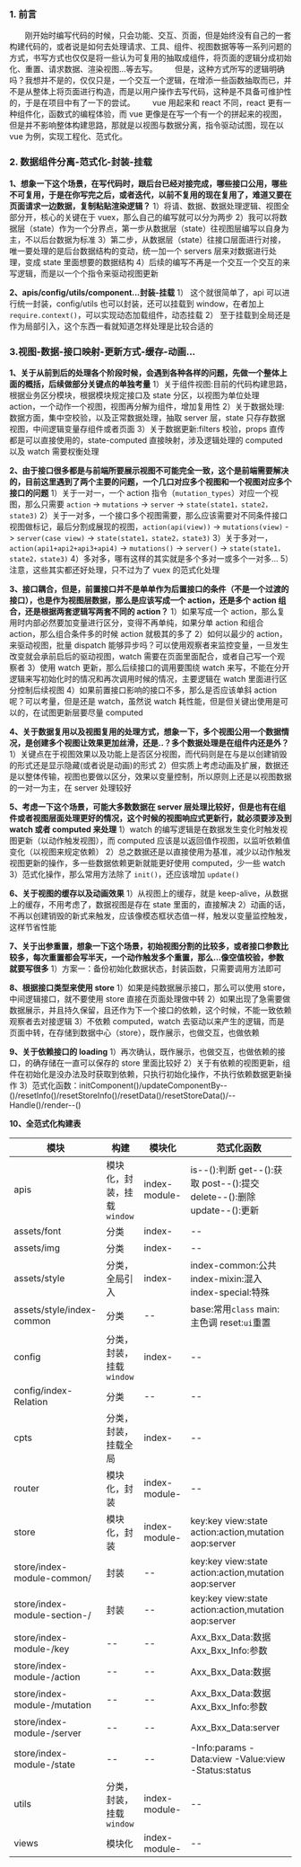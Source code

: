 ### 1. 前言

&nbsp;&nbsp;&nbsp;&nbsp;&nbsp;&nbsp;&nbsp;刚开始时编写代码的时候，只会功能、交互、页面，但是始终没有自己的一套构建代码的，或者说是如何去处理请求、工具、组件、视图数据等等一系列问题的方式，书写方式也仅仅是将一些认为可复用的抽取成组件，将页面的逻辑分成初始化、重置、请求数据、渲染视图...等去写。
&nbsp;&nbsp;&nbsp;&nbsp;&nbsp;&nbsp;&nbsp;但是，这种方式所写的逻辑明确吗？我想并不是的，仅仅只是，一个交互一个逻辑，在增添一些函数抽取而已，并不是从整体上将页面进行构造，而是以用户操作去写代码，这种是不具备可维护性的，于是在项目中有了一下的尝试。
&nbsp;&nbsp;&nbsp;&nbsp;&nbsp;&nbsp;&nbsp;vue 用起来和 react 不同，react 更有一种组件化，函数式的编程体验，而 vue 更像是在写一个有一个的拼起来的视图，但是并不影响整体构建思路，那就是以视图与数据分离，指令驱动试图，现在以 vue 为例，实现工程化、范式化。

### 2. 数据组件分离-范式化-封装-挂载

**1、想象一下这个场景，在写代码时，跟后台已经对接完成，哪些接口公用，哪些不可复用，于是在你写完之后，或者迭代，以前不复用的现在复用了，难道又要在页面请求一边数据，复制粘贴渲染逻辑？**
1）将请、数据、数据处理逻辑、视图全部分开，核心的关键在于 vuex，那么自己的编写就可以分为两步
2）我可以将数据层（state）作为一个分界点，第一步从数据层（state）往视图层编写以自身为主，不以后台数据为标准
3）第二步，从数据层（state）往接口层面进行对接，唯一要处理的是后台数据结构的变动，统一加一个 servers 层来对数据进行处理，变成 state 里面想要的数据结构
4）后续的编写不再是一个交互一个交互的来写逻辑，而是以一个个指令来驱动视图更新

**2、apis/config/utils/component...封装-挂载**
1） 这个就很简单了，api 可以进行统一封装，config/utils 也可以封装，还可以挂载到 window，在者加上 `require.context()`，可以实现动态加载组件，动态挂载
2） 至于挂载到全局还是作为局部引入，这个东西一看就知道怎样处理是比较合适的

### 3.视图-数据-接口映射-更新方式-缓存-动画...

**1、关于从前到后的处理各个阶段时候，会遇到各种各样的问题，先做一个整体上面的概括，后续做部分关键点的单独考量**
1）关于组件视图:目前的代码构建思路，根据业务区分模块，根据模块规定接口及 state 分区，以视图为单位处理 action，一个动作一个视图，视图再分解为组件，增加复用性
2）关于数据处理:数据方面，集中空校验，以及正常数据处理，抽取 server 层，state 只存存数据视图，中间逻辑变量存组件或者页面
3）关于数据更新:filters 校验，props 直传都是可以直接使用的，state-computed 直接映射，涉及逻辑处理的 computed 以及 watch 需要权衡处理

**2、由于接口很多都是与前端所要展示视图不可能完全一致，这个是前端需要解决的，目前这里遇到了两个主要的问题，一个几口对应多个视图和一个视图对应多个接口的问题**
1）关于一对一，一个 action 指令（`mutation_types`）对应一个视图，那么只需要 `action` -> `mutations` -> `server` -> `state(state1，state2，state3)`
2）关于一对多，一个接口多个视图需要，那么应该需要对不同条件接口视图做标记，最后分割成展现的视图，`action(api(view))` -> `mutations(view)` -> `server(case view)` -> `state(state1，state2，state3)`
3）关于多对一，`action(api1+api2+api3+api4)` -> `mutations()` -> `server()` -> `state(state1，state2，state3)`
4）多对多，哪有这样的其实就是多个多对一或多个一对多...
5）注意，这些其实都还好处理，只不过为了 vuex 的范式化处理

**3、接口耦合，但是，前置接口并不是单单作为后置接口的条件（不是一个过渡的接口），也是作为视图层数据，那么是应该写成一个 action，还是多个 action 组合，还是根据两套逻辑写两套不同的 action？**
1）如果写成一个 action，那么复用时内部必然要加变量进行区分，变得不再单纯，如果分单 action 和组合 action，那么组合条件多的时候 action 就极其的多了
2）如何以最少的 action，来驱动视图，批量 dispatch 能够异步吗？可以使用观察者来监控变量，一旦发生改变就会承前启后的驱动视图，watch 需要在页面里面配合，或者自己写一个观察者
3）使用 watch 更新，那么后续接口的调用要围绕 watch 来写，不能在分开逻辑来写初始化时的情况和再次调用时候的情况，主要逻辑在 watch 里面进行区分控制后续视图
4）如果前置接口影响的接口不多，那么是否应该单斜 action 呢？可以考量，但是还是 watch，虽然说 watch 耗性能，但是但关键出使用是可以的，在试图更新层要尽量 computed

**4、关于数据复用以及视图复用的处理方式，想象一下，多个视图公用一个数据情况，是创建多个视图让效果更加丝滑，还是..？多个数据处理是在组件内还是外？**
1）关键点在于视图效果以及功能上是否区分视图，而代码则是在与是以创建销毁的形式还是显示隐藏(或者说是动画)的形式
2）但实质上考虑动画及扩展，数据还是以整体传输，视图也要做以区分，效果以变量控制，所以原则上还是以视图数据的一对一为主，在 server 处理较好

**5、考虑一下这个场景，可能大多数数据在 server 层处理比较好，但是也有在组件或者视图层面处理更好的情况，这个时候的视图响应式更新行，就必须要涉及到 watch 或者 computed 来处理**
1）watch 的编写逻辑是在数据发生变化时触发视图更新（以动作触发视图），而 computed 应该是以返回值作视图，以监听依赖值变化（以视图来规定依赖）
2）总之数据还是以直接使用为基准，减少以动作触发视图更新的操作，多一些数据依赖更新就能更好使用 computed，少一些 watch
3）范式化操作，那么常用方法除了 `init()`，还应该增加 `update()`

**6、关于视图的缓存以及动画效果**
1）从视图上的缓存，就是 keep-alive，从数据上的缓存，不用考虑了，数据视图是存在 state 里面的，直接解决
2）动画的话，不再以创建销毁的新式来触发，应该像模态框状态值一样，触发以变量监控触发，这样节省性能

**7、关于出参重置，想象一下这个场景，初始视图分割的比较多，或者接口参数比较多，每次重置都会写半天，一个动作触发多个重置，那么...像空值校验，参数就要写很多**
1）方案一：备份初始化数据状态，封装函数，只需要调用方法即可

**8、根据接口类型来使用 store**
1）如果是纯数据展示接口，那么可以使用 store，中间逻辑接口，就不要使用 store 直接在页面处理做中转
2）如果出现了急需要做数据展示，并且持久保留，且还作为下一个接口的依赖，这个时候，不能一致依赖观察者去对接逻辑
3）不依赖 computed，watch 去驱动以来产生的逻辑，而是页面中转，在存储到数据中心（store），既作展示，也做交互，也做依赖

**9、关于依赖接口的 loading**
1）再次确认，既作展示，也做交互，也做依赖的接口，的确存储在一直可以保存的 store 里面比较好
2）关于有依赖的视图更新，组件在初始化是没办法及时获取到依赖，只执行初始化操作，不执行依赖数据更新操作
3）范式化函数：initComponent()/updateComponentBy--()/resetInfo()/resetStoreInfo()/resetData()/resetStoreData()/--Handle()/render--()

**10、全范式化构建表**

| 模块                         | 构建                       | 模块化        | 范式化函数                                                             |
| ---------------------------- | -------------------------- | ------------- | ---------------------------------------------------------------------- |
| apis                         | 模块化，封装，挂载`window` | index-module- | is--():判断 get--():获取 post--():提交 delete--():删除 update--():更新 |
| assets/font                  | 分类                       | index-        | --                                                                     |
| assets/img                   | 分类                       | index-        | --                                                                     |
| assets/style                 | 分类，全局引入             | index-        | index-common:公共 index-mixin:混入 index-special:特殊                  |
| assets/style/index-common    | 分类                       | --            | base:常用`class` main:主色调 reset:`ui`重置                            |
| config                       | 分类，封装，挂载`window`   | index-        | --                                                                     |
| config/index-Relation        | 分类                       | --            | --                                                                     |
| cpts                         | 分类，封装，挂载全局       | index-        | --                                                                     |
| router                       | 模块化，封装               | index-module- | --                                                                     |
| store                        | 模块化，封装               | index-module- | key:key view:state action:action,mutation aop:server                   |
| store/index-module-common/   | 封装                       | --            | key:key view:state action:action,mutation aop:server                   |
| store/index-module-section-/ | 封装                       | --            | key:key view:state action:action,mutation aop:server                   |
| store/index-module-/key      | --                         | --            | Axx_Bxx_Data:数据 Axx_Bxx_Info:参数                                    |
| store/index-module-/action   | --                         | --            | Axx_Bxx_Data:数据                                                      |
| store/index-module-/mutation | --                         | --            | Axx_Bxx_Data:数据 Axx_Bxx_Info:参数                                    |
| store/index-module-/server   | --                         | --            | Axx_Bxx_Data:server                                                    |
| store/index-module-/state    | --                         | --            | -Info:params -Data:view -Value:view -Status:status                     |
| utils                        | 分类，封装，挂载`window`   | index-module- | --                                                                     |
| views                        | 模块化                     | index-module- | --                                                                     |


